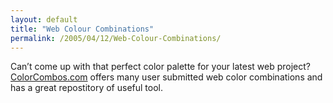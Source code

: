 ```yaml
---
layout: default
title: "Web Colour Combinations"
permalink: /2005/04/12/Web-Colour-Combinations/
---
```


Can&rsquo;t come up with that perfect color palette for your latest web project?  <a href="http://www.colorcombos.com/" target="_blank">ColorCombos.com</a> offers many user submitted web color combinations and has a great repostitory of useful tool.